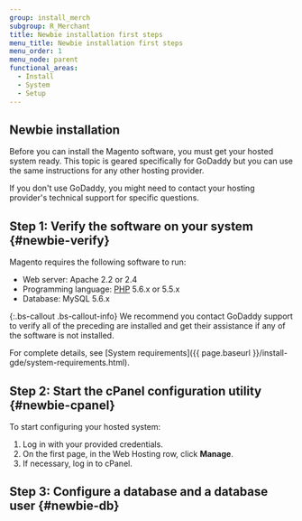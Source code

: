 ```yaml
---
group: install_merch
subgroup: R_Merchant
title: Newbie installation first steps
menu_title: Newbie installation first steps
menu_order: 1
menu_node: parent
functional_areas:
  - Install
  - System
  - Setup
---
```


## Newbie installation

Before you can install the Magento software, you must get your hosted system ready. This topic is geared specifically for GoDaddy but you can use the same instructions for any other hosting provider.

If you don't use GoDaddy, you might need to contact your hosting provider's technical support for specific questions.

## Step 1: Verify the software on your system {#newbie-verify}

Magento requires the following software to run:

*	Web server: Apache 2.2 or 2.4
*	Programming language: [PHP](https://glossary.magento.com/php) 5.6.x or 5.5.x
*	Database: MySQL 5.6.x

{:.bs-callout .bs-callout-info}
We recommend you contact GoDaddy support to verify all of the preceding are installed and get their assistance if any of the software is not installed.

For complete details, see [System requirements]({{ page.baseurl }}/install-gde/system-requirements.html).

## Step 2: Start the cPanel configuration utility {#newbie-cpanel}

To start configuring your hosted system:

1.	Log in with your provided credentials.
2.	On the first page, in the Web Hosting row, click **Manage**.
3.	If necessary, log in to cPanel.

## Step 3: Configure a database and a database user {#newbie-db}

